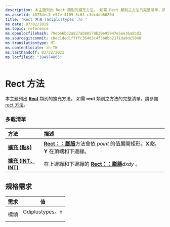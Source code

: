 ```yaml
---
description: 本主題列出 Rect 類別的擴充方法。 如需 Rect 類別之方法的完整清單，請參閱 Rect 方法。
ms.assetid: 4875dec3-e57e-4109-8c63-c3dc4db6080d
title: 'Rect 方法 (Gdiplustypes .h) '
ms.date: 07/02/2019
ms.topic: reference
ms.openlocfilehash: 79eb66bd2a927ab88578b39e95947e5ee36a8bd2
ms.sourcegitcommit: c8ec1ded1ffffc364d3c4f560bb2171da0dc5040
ms.translationtype: MT
ms.contentlocale: zh-TW
ms.lasthandoff: 03/22/2021
ms.locfileid: "104974865"
---
```

# <a name="rectinflate-methods"></a>Rect 方法

本主題列出 [**Rect**](/windows/win32/api/gdiplustypes/nl-gdiplustypes-rect) 類別的擴充方法。 如需 **rect** 類別之方法的完整清單，請參閱 [rect 方法](-gdiplus-class-rect-methods.md)。

### <a name="overload-list"></a>多載清單



| 方法                                                         | 描述                                                                                                                                                                     |
|:---------------------------------------------------------------|:--------------------------------------------------------------------------------------------------------------------------------------------------------------------------------|
| [**擴充 (點&)**](/windows/win32/api/gdiplustypes/nf-gdiplustypes-rect-inflate(inconstpoint_))  | [**Rect：：膨脹**](/windows/win32/api/gdiplustypes/nf-gdiplustypes-rect-inflate(inconstpoint_))方法會依 *point* 的值展開矩形。**X**_點_。**Y** 在頂端和下邊緣。<br/> |
| [**擴充 (INT、INT)**](/previous-versions//ms534982(v=vs.85)) | 在上邊緣和下邊緣的 [**Rect：：膨脹**](/previous-versions//ms534982(v=vs.85))*dxdy* 。<br/>                                                                   |



## <a name="requirements"></a>規格需求



| 需求 | 值 |
|-------------------|-------------------------------------------------------------------------------------------|
| 標頭<br/> | <dl> <dt>Gdiplustypes。h</dt> </dl> |



 

 
